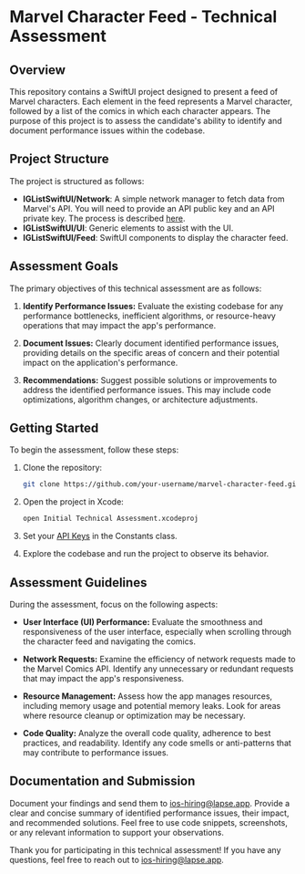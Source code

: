 # Marvel Character Feed - Technical Assessment

## Overview

This repository contains a SwiftUI project designed to present a feed of Marvel characters. Each element in the feed represents a Marvel character, followed by a list of the comics in which each character appears. The purpose of this project is to assess the candidate's ability to identify and document performance issues within the codebase.

## Project Structure

The project is structured as follows:

- **IGListSwiftUI/Network**: A simple network manager to fetch data from Marvel's API. You will need to provide an API public key and an API private key. The process is described [here](https://developer.marvel.com/documentation/getting_started).
- **IGListSwiftUI/UI**: Generic elements to assist with the UI.
- **IGListSwiftUI/Feed**: SwiftUI components to display the character feed.

## Assessment Goals

The primary objectives of this technical assessment are as follows:

1. **Identify Performance Issues:** Evaluate the existing codebase for any performance bottlenecks, inefficient algorithms, or resource-heavy operations that may impact the app's performance.

2. **Document Issues:** Clearly document identified performance issues, providing details on the specific areas of concern and their potential impact on the application's performance.

3. **Recommendations:** Suggest possible solutions or improvements to address the identified performance issues. This may include code optimizations, algorithm changes, or architecture adjustments.

## Getting Started

To begin the assessment, follow these steps:

1. Clone the repository:

    ```bash
    git clone https://github.com/your-username/marvel-character-feed.git
    ```

2. Open the project in Xcode:

    ```bash
    open Initial Technical Assessment.xcodeproj
    ```

3. Set your [API Keys](https://developer.marvel.com/documentation/getting_started) in the Constants class.

4. Explore the codebase and run the project to observe its behavior.

## Assessment Guidelines

During the assessment, focus on the following aspects:

- **User Interface (UI) Performance:** Evaluate the smoothness and responsiveness of the user interface, especially when scrolling through the character feed and navigating the comics.

- **Network Requests:** Examine the efficiency of network requests made to the Marvel Comics API. Identify any unnecessary or redundant requests that may impact the app's responsiveness.

- **Resource Management:** Assess how the app manages resources, including memory usage and potential memory leaks. Look for areas where resource cleanup or optimization may be necessary.

- **Code Quality:** Analyze the overall code quality, adherence to best practices, and readability. Identify any code smells or anti-patterns that may contribute to performance issues.

## Documentation and Submission

Document your findings and send them to ios-hiring@lapse.app. Provide a clear and concise summary of identified performance issues, their impact, and recommended solutions. Feel free to use code snippets, screenshots, or any relevant information to support your observations.

Thank you for participating in this technical assessment! If you have any questions, feel free to reach out to ios-hiring@lapse.app.
